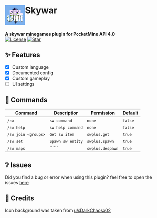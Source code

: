 <h1>Skywar<img src="assets/icon.png" height="64" width="64" align="left" alt=""></h1><br>

<b>A skywar minegames plugin for PocketMine API 4.0</b><br>
[![License](https://img.shields.io/github/license/Arisify/Skywar)](https://github.com/Arisify/Skywar)
[![Star](https://img.shields.io/github/stars/Arisify/Skywar)](https://github.com/Arisify/Skywar/stargazers)

## ✨ Features
- [X] Custom language
- [X] Documented config
- [X] Custom gameplay
- [ ] UI settings 

## 💬 Commands

| Command                 | Description  | Permission             | Default     |
|-------------------------|--------------|------------------------|-------------|
| ```/sw```               | ```sw command``` | ```none```             | ```false``` |
| ```/sw help```          | ```sw help command``` | ```none```             | ```false``` |
| ```/sw join <groups>``` | ```Get sw item``` | ```swplus.get```     | ```true```  |
| ```/sw set```           | ```Spawn sw entity``` | ```swplus.spawn```   | ```true```  |
| ```/sw maps```          | `````` | ```swplus.despawn``` | ```true```  |

## ❔ Issues

Did you find a bug or error when using this plugin? feel free to open the
issues [here](https://github.com/Arisify/Skywar/issues/new)

## 🌟 Credits

Icon background was taken from [u/xDarkChaosx02](https://www.reddit.com/r/Minecraft/comments/pc0ao8/created_a_skywars_island_thoughts_ideas)
